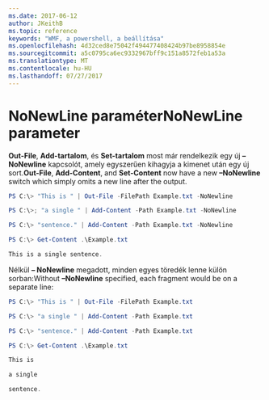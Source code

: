```yaml
---
ms.date: 2017-06-12
author: JKeithB
ms.topic: reference
keywords: "WMF, a powershell, a beállítása"
ms.openlocfilehash: 4d32ced8e75042f494477408424b97be8958854e
ms.sourcegitcommit: a5c0795ca6ec9332967bff9c151a8572feb1a53a
ms.translationtype: MT
ms.contentlocale: hu-HU
ms.lasthandoff: 07/27/2017
---
```

# <a name="nonewline-parameter"></a><span data-ttu-id="f8f45-102">NoNewLine paraméter</span><span class="sxs-lookup"><span data-stu-id="f8f45-102">NoNewLine parameter</span></span>
<span data-ttu-id="f8f45-103">**Out-File**, **Add-tartalom**, és **Set-tartalom** most már rendelkezik egy új **– NoNewline** kapcsolót, amely egyszerűen kihagyja a kimenet után egy új sort.</span><span class="sxs-lookup"><span data-stu-id="f8f45-103">**Out-File**, **Add-Content**, and **Set-Content** now have a new **–NoNewline** switch which simply omits a new line after the output.</span></span>
```powershell
PS C:\> "This is " | Out-File -FilePath Example.txt -NoNewline

PS C:\>; "a single " | Add-Content -Path Example.txt -NoNewline

PS C:\> "sentence." | Add-Content -Path Example.txt -NoNewline

PS C:\> Get-Content .\Example.txt

This is a single sentence.
```
<span data-ttu-id="f8f45-104">Nélkül **– NoNewline** megadott, minden egyes töredék lenne külön sorban:</span><span class="sxs-lookup"><span data-stu-id="f8f45-104">Without **–NoNewline** specified, each fragment would be on a separate line:</span></span>
```powershell
PS C:\> "This is " | Out-File -FilePath Example.txt

PS C:\> "a single " | Add-Content -Path Example.txt

PS C:\> "sentence." | Add-Content -Path Example.txt

PS C:\> Get-Content .\Example.txt

This is

a single

sentence.
```

